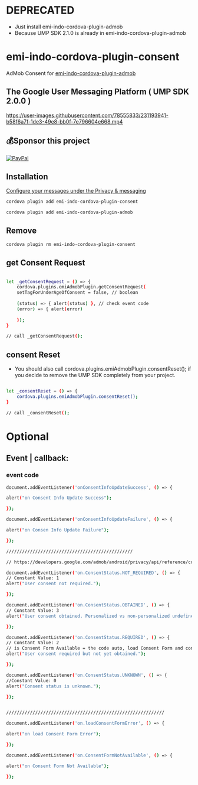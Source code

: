 # DEPRECATED
- Just install emi-indo-cordova-plugin-admob
- Because UMP SDK 2.1.0 is already in emi-indo-cordova-plugin-admob

# emi-indo-cordova-plugin-consent
 AdMob Consent for [emi-indo-cordova-plugin-admob](https://github.com/EMI-INDO/emi-indo-cordova-plugin-admob)
 
## The Google User Messaging Platform ( UMP SDK 2.0.0 )




https://user-images.githubusercontent.com/78555833/231193941-b58f6a7f-1de3-49e8-bb0f-7e796604e668.mp4


## 💰Sponsor this project
  [![PayPal](https://img.shields.io/badge/PayPal-00457C?style=for-the-badge&logo=paypal&logoColor=white)](https://paypal.me/emiindo)  

## Installation

[Configure your messages under the Privacy & messaging](https://support.google.com/admob/answer/10107561)



```sh
cordova plugin add emi-indo-cordova-plugin-consent
```
```sh
cordova plugin add emi-indo-cordova-plugin-admob
```

## Remove 

```sh
cordova plugin rm emi-indo-cordova-plugin-consent
```

## get Consent Request

```sh

let _getConsentRequest = () => {
    cordova.plugins.emiAdmobPlugin.getConsentRequest(
    setTagForUnderAgeOfConsent = false, // boolean
   
    (status) => { alert(status) }, // check event code
    (error) => { alert(error)
    
    });
}

// call _getConsentRequest();

```



## consent Reset

- You should also call cordova.plugins.emiAdmobPlugin.consentReset(); if you decide to remove the UMP SDK completely from your project.

```sh

let _consentReset = () => {
    cordova.plugins.emiAdmobPlugin.consentReset();
}

// call _consentReset();

```

# Optional
## Event | callback:
### event code

```sh
document.addEventListener('onConsentInfoUpdateSuccess', () => {

alert("on Consent Info Update Success");

});

document.addEventListener('onConsentInfoUpdateFailure', () => {

alert("on Consen Info Update Failure");

});

////////////////////////////////////////////////

// https://developers.google.com/admob/android/privacy/api/reference/com/google/android/ump/ConsentInformation.ConsentStatus

document.addEventListener('on.ConsentStatus.NOT_REQUIRED', () => {
// Constant Value: 1
alert("User consent not required.");

});

document.addEventListener('on.ConsentStatus.OBTAINED', () => {
// Constant Value: 3
alert("User consent obtained. Personalized vs non-personalized undefined.");

});

document.addEventListener('on.ConsentStatus.REQUIRED', () => {
// Constant Value: 2
// is Consent Form Available = the code auto, load Consent Form and consent Form show.
alert("User consent required but not yet obtained.");

});

document.addEventListener('on.ConsentStatus.UNKNOWN', () => {
//Constant Value: 0
alert("Consent status is unknown.");

});


////////////////////////////////////////////////////////////

document.addEventListener('on.loadConsentFormError', () => {

alert("on load Consent Form Error");

});

document.addEventListener('on.ConsentFormNotAvailable', () => {

alert("on Consent Form Not Available");

});







```



